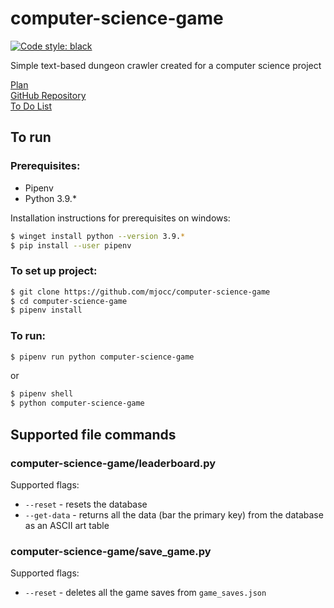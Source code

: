 # computer-science-game

[![Code style: black](https://img.shields.io/badge/code%20style-black-000000.svg)](https://github.com/psf/black)

Simple text-based dungeon crawler created for a computer science project

[Plan](https://github.com/matthew-occleshaw/computer-science-game/blob/master/game-plan.md)  
[GitHub Repository](https://github.com/matthew-occleshaw/computer-science-game "Github")  
[To Do List](https://github.com/matthew-occleshaw/computer-science-game/blob/master/game-plan.md)

## To run

### Prerequisites:

- Pipenv
- Python 3.9.\*

Installation instructions for prerequisites on windows:

```bash
$ winget install python --version 3.9.*
$ pip install --user pipenv
```

### To set up project:

```bash
$ git clone https://github.com/mjocc/computer-science-game
$ cd computer-science-game
$ pipenv install
```

### To run:

```bash
$ pipenv run python computer-science-game
```

or

```bash
$ pipenv shell
$ python computer-science-game
```

## Supported file commands

### computer-science-game/leaderboard.py

Supported flags:

- `--reset` - resets the database
- `--get-data` - returns all the data (bar the primary key) from the database as an ASCII art table

### computer-science-game/save_game.py

Supported flags:

- `--reset` - deletes all the game saves from `game_saves.json`
